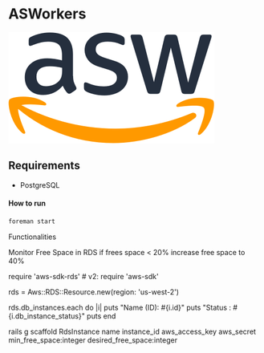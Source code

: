 # ASWorkers
![ASW](app/assets/images/asw.png)
## Requirements

- PostgreSQL


#### How to run

```bash
foreman start
```


Functionalities

Monitor Free Space in RDS
if frees space < 20%
increase free space to 40%


require 'aws-sdk-rds'  # v2: require 'aws-sdk'

rds = Aws::RDS::Resource.new(region: 'us-west-2')
      
rds.db_instances.each do |i|
  puts "Name (ID): #{i.id}"
  puts "Status   : #{i.db_instance_status}"
  puts
end


rails g scaffold RdsInstance name instance_id aws_access_key aws_secret min_free_space:integer desired_free_space:integer